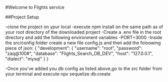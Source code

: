 #Welcome to Flights service

##Project Setup

-clone the project on ypur local
-execute npm install on the same path as of your root directory of the downloaded project
-Create a .env file in the root directory and add the following environment variables
     -PORT=3000
-Inside the src/config folder create a new file config.js and then add the foloowing piece of json:
{
  "development": {
    "username": "root",
    "password": "zaq@100#",
    "database": "Flights_Search_DB_DEV",
    "host": "127.0.0.1",
    "dialect": "mysql"
  }
}

-Once you've added you db config as listed above,go to the src folder from your terminal and execute npx sequelize db:create